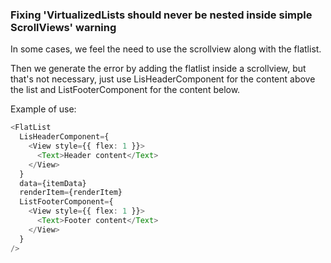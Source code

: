 ### Fixing 'VirtualizedLists should never be nested inside simple ScrollViews' warning

In some cases, we feel the need to use the scrollview along with the flatlist.

Then we generate the error by adding the flatlist inside a scrollview, but that's not necessary, just use LisHeaderComponent for the content above the list and ListFooterComponent for the content below.

Example of use:

```ts
<FlatList
  LisHeaderComponent={
    <View style={{ flex: 1 }}>
      <Text>Header content</Text>
    </View>
  }
  data={itemData}
  renderItem={renderItem}
  ListFooterComponent={
    <View style={{ flex: 1 }}>
      <Text>Footer content</Text>
    </View>
  }
/>
```
